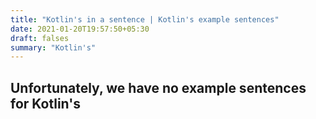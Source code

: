 ```yaml
---
title: "Kotlin's in a sentence | Kotlin's example sentences"
date: 2021-01-20T19:57:50+05:30
draft: falses
summary: "Kotlin's"
---
```

## Unfortunately, we have no example sentences for Kotlin's                 

